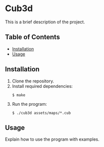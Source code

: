 # Cub3d

This is a brief description of the project.

## Table of Contents

- [Installation](#installation)
- [Usage](#usage)


## Installation

1. Clone the repository.
2. Install required dependencies:
    ```
    $ make
    ```
3. Run the program:
    ```
    $ ./cub3d assets/maps/*.cub
    ```

## Usage

Explain how to use the program with examples.
